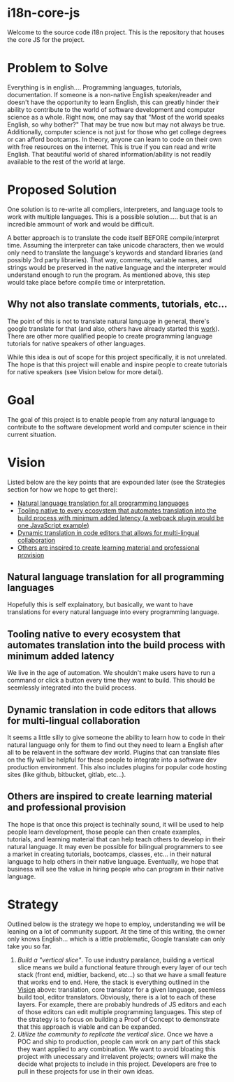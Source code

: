 # i18n-core-js
Welcome to the source code i18n project. This is the repository that houses the core JS for the project.

# Problem to Solve
Everything is in english.... Programming languages, tutorials, documentation. If someone is a non-native English speaker/reader and doesn't have the opportunity to learn English, this can greatly hinder their ability to contribute to the world of software development and computer science as a whole. Right now, one may say that "Most of the world speaks English, so why bother?" That may be true now but may not always be true. Additionally, computer science is not just for those who get college degrees or can afford bootcamps. In theory, anyone can learn to code on their own with free resources on the internet. This is true if you can read and write English. That beautiful world of shared information/ability is not readily available to the rest of the world at large.

# Proposed Solution
One solution is to re-write all compliers, interpreters, and language tools to work with multiple languages. This is a possible solution..... but that is an incredible ammount of work and would be difficult.

A better approach is to translate the code itself BEFORE compile/interpret time. Assuming the interpreter can take unicode characters, then we would only need to translate the language's keywords and standard libraries (and possibly 3rd party libraries). That way, comments, variable names, and strings would be preserved in the native language and the interpreter would understand enough to run the program. As mentioned above, this step would take place before compile time or interpretation.

## Why not also translate comments, tutorials, etc...
The point of this is not to translate natural language in general, there's google translate for that (and also, others have already started this [work](https://www.blog.google/outreach-initiatives/google-org/computer-science-lessons-spanish/)). There are other more qualified people to create programming language tutorials for native speakers of other languages.

While this idea is out of scope for this project specifically, it is not unrelated. The hope is that this project will enable and inspire people to create tutorials for native speakers (see Vision below for more detail).

# Goal
The goal of this project is to enable people from any natural language to contribute to the software development world and computer science in their current situation.

# Vision
Listed below are the key points that are expounded later (see the Strategies section for how we hope to get there):
- [Natural language translation for all programming languages](##-natural-language-translation-for-all-programming-languages)
- [Tooling native to every ecosystem that automates translation into the build process with minimum added latency (a webpack plugin would be one JavaScript example)](##-tooling-native-to-every-ecosystem-that-automates-translation-into-the-build-process-with-minimum-added-latency)
- [Dynamic translation in code editors that allows for multi-lingual collaboration](##-dynamic-translation-in-code-editors-that-allows-for-multi-lingual-collaboration)
- [Others are inspired to create learning material and professional provision](##-others-are-inspired-to-create-learning-material-and-professional-provision)

## Natural language translation for all programming languages
Hopefully this is self explainatory, but basically, we want to have translations for every natural language into every programming language.

## Tooling native to every ecosystem that automates translation into the build process with minimum added latency
We live in the age of automation. We shouldn't make users have to run a command or click a button every time they want to build. This should be seemlessly integrated into the build process.

## Dynamic translation in code editors that allows for multi-lingual collaboration
It seems a little silly to give someone the ability to learn how to code in their natural language only for them to find out they need to learn a English after all to be relavent in the software dev world. Plugins that can translate files on the fly will be helpful for these people to integrate into a software dev production environment. This also includes plugins for popular code hosting sites (like github, bitbucket, gitlab, etc...).

## Others are inspired to create learning material and professional provision
The hope is that once this project is techinally sound, it will be used to help people learn development, those people can then create examples, tutorials, and learning material that can help teach others to develop in their natural language. It may even be possible for bilingual programmers to see a market in creating tutorials, bootcamps, classes, etc... in their natural language to help others in their native language. Eventually, we hope that business will see the value in hiring people who can program in their native language.

# Strategy
Outlined below is the strategy we hope to employ, understanding we will be leaning on a lot of community support. At the time of this writing, the owner only knows English... which is a little problematic, Google translate can only take you so far.

1. *Build a "vertical slice"*. To use industry paralance, building a vertical slice means we build a functional feature through every layer of our tech stack (front end, midtier, backend, etc...) so that we have a small feature that works end to end. Here, the stack is everything outlined in the [Vision](#-vision) above: translation, core translator for a given language, seemless build tool, editor translators. Obviously, there is a lot to each of these layers. For example, there are probably hundreds of JS editors and each of those editors can edit multiple programming languages. This step of the strategy is to focus on building a Proof of Concept to demonstrate that this approach is viable and can be expanded.
2. *Utilize the community to replicate the vertical slice*. Once we have a POC and ship to production, people can work on any part of this stack they want applied to any combination. We want to avoid bloating this project with unecessary and irrelavent projects; owners will make the decide what projects to include in this project. Developers are free to pull in these projects for use in their own ideas.
